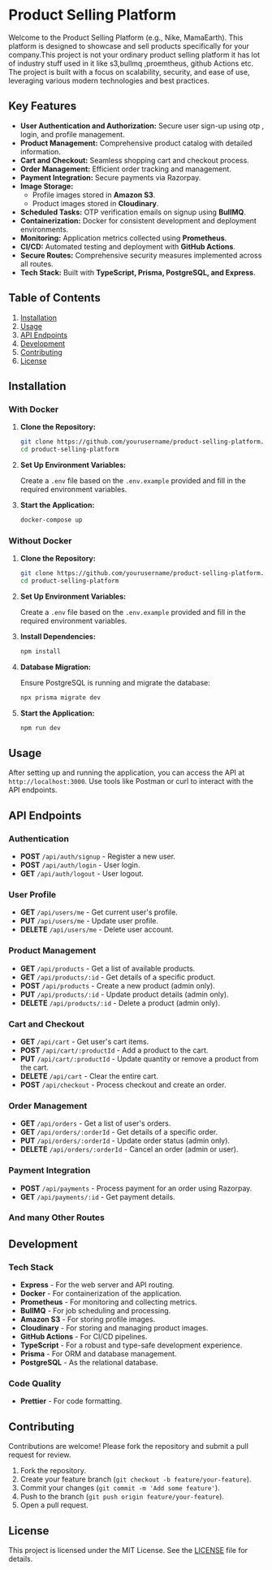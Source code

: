 # Product Selling Platform

Welcome to the Product Selling Platform (e.g., Nike, MamaEarth). This platform is designed to showcase and sell products specifically for your company.This project is not your ordinary product selling platform it has lot of industry stuff used in it like s3,bullmq ,proemtheus, github Actions etc.  The project is built with a focus on scalability, security, and ease of use, leveraging various modern technologies and best practices.

## Key Features

- **User Authentication and Authorization:** Secure user sign-up using otp , login, and profile management.
- **Product Management:** Comprehensive product catalog with detailed information.
- **Cart and Checkout:** Seamless shopping cart and checkout process.
- **Order Management:** Efficient order tracking and management.
- **Payment Integration:** Secure payments via Razorpay.
- **Image Storage:**
  - Profile images stored in **Amazon S3**.
  - Product images stored in **Cloudinary**.
- **Scheduled Tasks:** OTP verification emails on signup using **BullMQ**.
- **Containerization:** Docker for consistent development and deployment environments.
- **Monitoring:** Application metrics collected using **Prometheus**.
- **CI/CD:** Automated testing and deployment with **GitHub Actions**.
- **Secure Routes:** Comprehensive security measures implemented across all routes.
- **Tech Stack:** Built with **TypeScript, Prisma, PostgreSQL, and Express**.

## Table of Contents

1. [Installation](#installation)
2. [Usage](#usage)
3. [API Endpoints](#api-endpoints)
4. [Development](#development)
5. [Contributing](#contributing)
6. [License](#license)

## Installation

### With Docker

1. **Clone the Repository:**

    ```bash
    git clone https://github.com/yourusername/product-selling-platform.git
    cd product-selling-platform
    ```

2. **Set Up Environment Variables:**

    Create a `.env` file based on the `.env.example` provided and fill in the required environment variables.

3. **Start the Application:**

    ```bash
    docker-compose up
    ```

### Without Docker

1. **Clone the Repository:**

    ```bash
    git clone https://github.com/yourusername/product-selling-platform.git
    cd product-selling-platform
    ```

2. **Set Up Environment Variables:**

    Create a `.env` file based on the `.env.example` provided and fill in the required environment variables.

3. **Install Dependencies:**

    ```bash
    npm install
    ```

4. **Database Migration:**

    Ensure PostgreSQL is running and migrate the database:

    ```bash
    npx prisma migrate dev
    ```

5. **Start the Application:**

    ```bash
    npm run dev
    ```

## Usage

After setting up and running the application, you can access the API at `http://localhost:3000`. Use tools like Postman or curl to interact with the API endpoints.

## API Endpoints

### Authentication

- **POST** `/api/auth/signup` - Register a new user.
- **POST** `/api/auth/login` - User login.
- **GET** `/api/auth/logout` - User logout.

### User Profile

- **GET** `/api/users/me` - Get current user's profile.
- **PUT** `/api/users/me` - Update user profile.
- **DELETE** `/api/users/me` - Delete user account.

### Product Management

- **GET** `/api/products` - Get a list of available products.
- **GET** `/api/products/:id` - Get details of a specific product.
- **POST** `/api/products` - Create a new product (admin only).
- **PUT** `/api/products/:id` - Update product details (admin only).
- **DELETE** `/api/products/:id` - Delete a product (admin only).

### Cart and Checkout

- **GET** `/api/cart` - Get user's cart items.
- **POST** `/api/cart/:productId` - Add a product to the cart.
- **PUT** `/api/cart/:productId` - Update quantity or remove a product from the cart.
- **DELETE** `/api/cart` - Clear the entire cart.
- **POST** `/api/checkout` - Process checkout and create an order.

### Order Management

- **GET** `/api/orders` - Get a list of user's orders.
- **GET** `/api/orders/:orderId` - Get details of a specific order.
- **PUT** `/api/orders/:orderId` - Update order status (admin only).
- **DELETE** `/api/orders/:orderId` - Cancel an order (admin or user).

### Payment Integration

- **POST** `/api/payments` - Process payment for an order using Razorpay.
- **GET** `/api/payments/:id` - Get payment details.

### And many Other Routes

## Development

### Tech Stack

- **Express** - For the web server and API routing.
- **Docker** - For containerization of the application.
- **Prometheus** - For monitoring and collecting metrics.
- **BullMQ** - For job scheduling and processing.
- **Amazon S3** - For storing profile images.
- **Cloudinary** - For storing and managing product images.
- **GitHub Actions** - For CI/CD pipelines.
- **TypeScript** - For a robust and type-safe development experience.
- **Prisma** - For ORM and database management.
- **PostgreSQL** - As the relational database.

### Code Quality


- **Prettier** - For code formatting.

## Contributing

Contributions are welcome! Please fork the repository and submit a pull request for review.

1. Fork the repository.
2. Create your feature branch (`git checkout -b feature/your-feature`).
3. Commit your changes (`git commit -m 'Add some feature'`).
4. Push to the branch (`git push origin feature/your-feature`).
5. Open a pull request.

## License

This project is licensed under the MIT License. See the [LICENSE](LICENSE) file for details.

